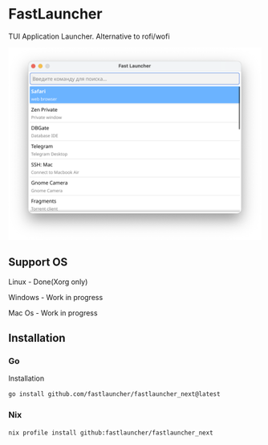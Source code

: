 # FastLauncher

TUI Application Launcher. Alternative to rofi/wofi

![main windows](https://github.com/fastlauncher/fastlauncher_next/blob/main/guides/screenshots/main.png?raw=true)

## Support OS

Linux - Done(Xorg only)

Windows - Work in progress

Mac Os - Work in progress


## Installation

### Go
Installation

```bash
go install github.com/fastlauncher/fastlauncher_next@latest     
```


### Nix

```bash
nix profile install github:fastlauncher/fastlauncher_next 
```


